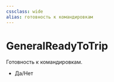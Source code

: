 ```yaml
---
cssclass: wide
alias: готовность к командировкам
---
```

# GeneralReadyToTrip

Готовность к командировкам. 

- Да/Нет
